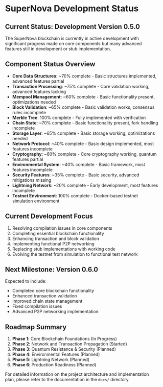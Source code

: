 # SuperNova Development Status

## Current Status: Development Version 0.5.0

The SuperNova blockchain is currently in active development with significant progress made on core components but many advanced features still in development or stub implementation.

## Component Status Overview

- **Core Data Structures**: ~70% complete - Basic structures implemented, advanced features partial
- **Transaction Processing**: ~75% complete - Core validation working, advanced features lacking
- **Mempool Management**: ~60% complete - Basic functionality present, optimizations needed
- **Block Validation**: ~65% complete - Basic validation works, consensus rules incomplete
- **Merkle Tree**: 100% complete - Fully implemented with verification
- **Chain State**: ~70% complete - Basic functionality present, fork handling incomplete
- **Storage Layer**: ~65% complete - Basic storage working, optimizations needed
- **Network Protocol**: ~40% complete - Basic design implemented, most features incomplete
- **Cryptography**: ~60% complete - Core cryptography working, quantum features partial
- **Environmental System**: ~40% complete - Basic framework, most features incomplete
- **Security Features**: ~35% complete - Basic security, advanced mitigations missing
- **Lightning Network**: ~20% complete - Early development, most features incomplete
- **Testnet Environment**: 100% complete - Docker-based testnet simulation environment

## Current Development Focus

1. Resolving compilation issues in core components
2. Completing essential blockchain functionality
3. Enhancing transaction and block validation
4. Implementing functional P2P networking
5. Replacing stub implementations with working code
6. Evolving the testnet from simulation to functional test network

## Next Milestone: Version 0.6.0

Expected to include:
- Completed core blockchain functionality
- Enhanced transaction validation
- Improved chain state management
- Fixed compilation issues
- Advanced P2P networking implementation

## Roadmap Summary

1. **Phase 1**: Core Blockchain Foundations (In Progress)
2. **Phase 2**: Network and Transaction Propagation (Started)
3. **Phase 3**: Quantum Resistance & Security (Planned)
4. **Phase 4**: Environmental Features (Planned)
5. **Phase 5**: Lightning Network (Planned)
6. **Phase 6**: Production Readiness (Planned)

For detailed information on the project architecture and implementation plan, please refer to the documentation in the `docs/` directory. 